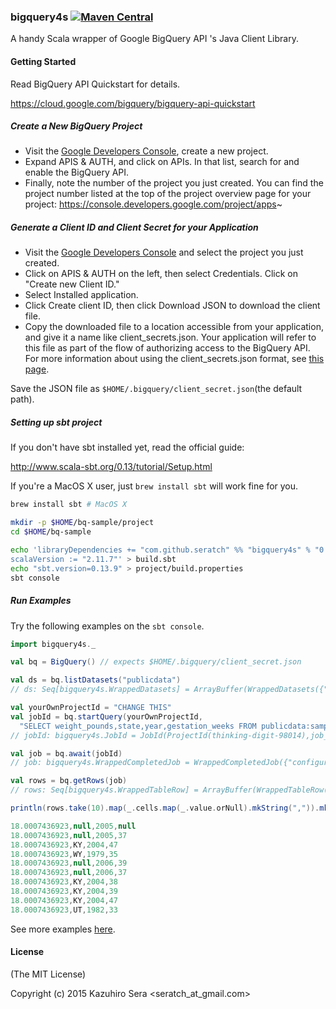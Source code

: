 ### bigquery4s [![Maven Central](https://maven-badges.herokuapp.com/maven-central/com.github.seratch/bigquery4s_2.11/badge.svg)](https://maven-badges.herokuapp.com/maven-central/com.github.seratch/bigquery4s_2.11)

A handy Scala wrapper of Google BigQuery API 's Java Client Library.

#### Getting Started

Read BigQuery API Quickstart for details.

https://cloud.google.com/bigquery/bigquery-api-quickstart

##### Create a New BigQuery Project

- Visit the [Google Developers Console](https://console.developers.google.com/project), create a new project.
- Expand APIS & AUTH, and click on APIs. In that list, search for and enable the BigQuery API.
- Finally, note the number of the project you just created. You can find the project number listed at the top of the project overview page for your project: https://console.developers.google.com/project/apps~

##### Generate a Client ID and Client Secret for your Application

- Visit the [Google Developers Console](https://console.developers.google.com/project) and select the project you just created.
- Click on APIS & AUTH on the left, then select Credentials. Click on "Create new Client ID."
- Select Installed application.
- Click Create client ID, then click Download JSON to download the client file.
- Copy the downloaded file to a location accessible from your application, and give it a name like client_secrets.json. Your application will refer to this file as part of the flow of authorizing access to the BigQuery API. For more information about using the client_secrets.json format, see [this page](https://developers.google.com/api-client-library/python/guide/aaa_client_secrets).

Save the JSON file as `$HOME/.bigquery/client_secret.json`(the default path).

##### Setting up sbt project

If you don't have sbt installed yet, read the official guide:

http://www.scala-sbt.org/0.13/tutorial/Setup.html

If you're a MacOS X user, just `brew install sbt` will work fine for you.

```sh
brew install sbt # MacOS X

mkdir -p $HOME/bq-sample/project
cd $HOME/bq-sample

echo 'libraryDependencies += "com.github.seratch" %% "bigquery4s" % "0.3"
scalaVersion := "2.11.7"' > build.sbt
echo "sbt.version=0.13.9" > project/build.properties
sbt console
```

##### Run Examples

Try the following examples on the `sbt console`.

```scala
import bigquery4s._

val bq = BigQuery() // expects $HOME/.bigquery/client_secret.json

val ds = bq.listDatasets("publicdata")
// ds: Seq[bigquery4s.WrappedDatasets] = ArrayBuffer(WrappedDatasets({"datasetReference":{"datasetId":"samples","projectId":"publicdata"},"id":"publicdata:samples","kind":"bigquery#dataset"}))

val yourOwnProjectId = "CHANGE THIS"
val jobId = bq.startQuery(yourOwnProjectId,
  "SELECT weight_pounds,state,year,gestation_weeks FROM publicdata:samples.natality ORDER BY weight_pounds DESC LIMIT 100")
// jobId: bigquery4s.JobId = JobId(ProjectId(thinking-digit-98014),job_yzM_VroG0wbj1CIeLh4U4u6V1BI)

val job = bq.await(jobId)
// job: bigquery4s.WrappedCompletedJob = WrappedCompletedJob({"configuration":{"query":{"createDisposition":"CREATE_IF_NEEDED","destinationTable":{"datasetId":"_ce67ab3da040a9d26fa59261366d42efce66d7a2","projectId":"thinking-digit-98014","tableId":"anoncda8bb0f9e2201ba87406ed02b1681750920f9af"},"query":"SELECT weight_pounds,state,year,gestation_weeks FROM publicdata:samples.natality ORDER BY weight_pounds DESC LIMIT 100","writeDisposition":"WRITE_TRUNCATE"}},"etag":"\"Gn3Hpo5WaKnpFuT457VBDNMgZBw/8QF2L_W0fUFwBdI0pxm5gUIc6dw\"","id":"thinking-digit-98014:job_DgtpBcg85jewo3soMIwXDH0v-r8","jobReference":{"jobId":"job_DgtpBcg85jewo3soMIwXDH0v-r8","projectId":"thinking-digit-98014"},"kind":"bigquery#job","selfLink":"https://www.googleapis.com/bigquery/v2/projects/thinking-digit-98014/jobs/job_Dg...

val rows = bq.getRows(job)
// rows: Seq[bigquery4s.WrappedTableRow] = ArrayBuffer(WrappedTableRow({"f":[{"v":"18.0007436923"},{"v":null},{"v":"2005"},{"v":null}]}), WrappedTableRow({"f":[{"v":"18.0007436923"},{"v":null},{"v":"2005"},{"v":"37"}]}), WrappedTableRow({"f":[{"v":"18.0007436923"},{"v":"KY"},{"v":"2004"},{"v":"47"}]}), WrappedTableRow({"f":[{"v":"18.0007436923"},{"v":"WY"},{"v":"1979"},{"v":"35"}]}), WrappedTableRow({"f":[{"v":"18.0007436923"},{"v":null},{"v":"2006"},{"v":"39"}]}), WrappedTableRow({"f":[{"v":"18.0007436923"},{"v":null},{"v":"2006"},{"v":"37"}]}), WrappedTableRow({"f":[{"v":"18.0007436923"},{"v":"KY"},{"v":"2004"},{"v":"38"}]}), WrappedTableRow({"f":[{"v":"18.0007436923"},{"v":"KY"},{"v":"2004"},{"v":"39"}]}), WrappedTableRow({"f":[{"v":"18.0007436923"},{"v":"KY"},{"v":"2004"},{"v":"47"}]})...

println(rows.take(10).map(_.cells.map(_.value.orNull).mkString(",")).mkString("\n"))

18.0007436923,null,2005,null
18.0007436923,null,2005,37
18.0007436923,KY,2004,47
18.0007436923,WY,1979,35
18.0007436923,null,2006,39
18.0007436923,null,2006,37
18.0007436923,KY,2004,38
18.0007436923,KY,2004,39
18.0007436923,KY,2004,47
18.0007436923,UT,1982,33
```

See more examples [here](https://github.com/seratch/bigquery4s/tree/master/src/test/scala/bigquery4s/UsageExamplesSpec.scala).

#### License

(The MIT License)

Copyright (c) 2015 Kazuhiro Sera <seratch_at_gmail.com>


